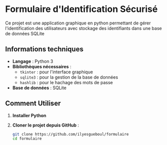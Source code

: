 # Formulaire d'Identification Sécurisé

Ce projet est une application graphique en python permettant de gérer l'identification des utilisateurs avec stockage des identifiants dans une base de données SQLite

## Informations techniques

- **Langage** : Python 3
- **Bibliothèques nécessaires** :
  - `tkinter` : pour l'interface graphique
  - `sqlite3` : pour la gestion de la base de données
  - `hashlib` : pour le hachage des mots de passe
- **Base de données** : SQLite

## Comment Utiliser

1. **Installer Python**

2. **Cloner le projet depuis GitHub** :
   ```bash
   git clone https://github.com/ilyesgueboul/formulaire
   cd formulaire
